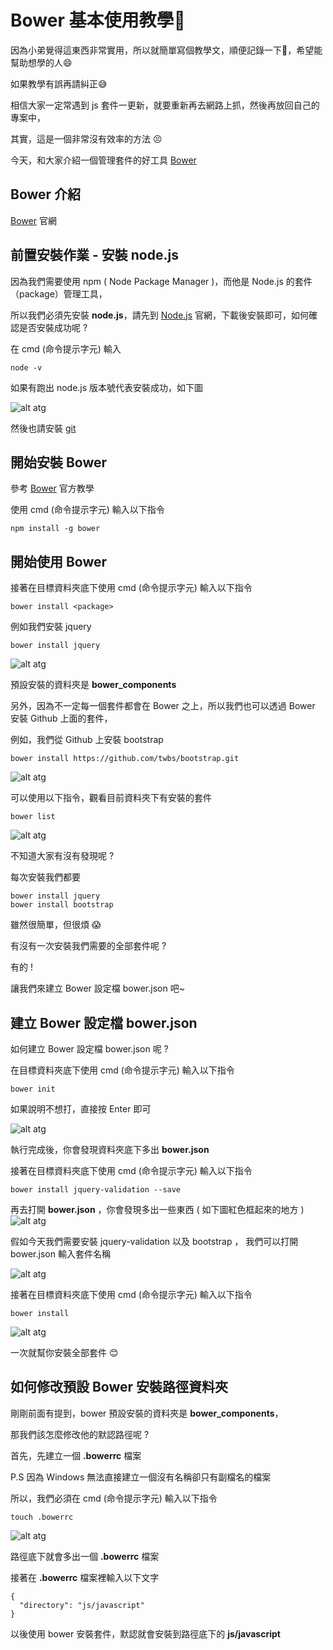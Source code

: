 # Bower 基本使用教學:memo:
因為小弟覺得這東西非常實用，所以就簡單寫個教學文，順便記錄一下:memo:，希望能幫助想學的人:smile:

如果教學有誤再請糾正:sweat_smile:

相信大家一定常遇到 js 套件一更新，就要重新再去網路上抓，然後再放回自己的專案中，

其實，這是一個非常沒有效率的方法 :persevere:

今天，和大家介紹一個管理套件的好工具  [Bower](https://bower.io/)

## Bower 介紹

[Bower](https://bower.io/) 官網

## 前置安裝作業 - 安裝 node.js

因為我們需要使用 npm ( Node Package Manager )，而他是 Node.js 的套件（package）管理工具，

所以我們必須先安裝 <b>node.js</b>，請先到 [Node.js](https://nodejs.org/en/) 官網，下載後安裝即可，如何確認是否安裝成功呢 ?

在 cmd (命令提示字元) 輸入

```
node -v
```

如果有跑出 node.js 版本號代表安裝成功，如下圖

![alt atg](http://i.imgur.com/EQ7MnfL.png)

然後也請安裝 [git](https://git-scm.com/)


## 開始安裝 Bower

參考 [Bower](https://bower.io/) 官方教學

使用 cmd (命令提示字元) 輸入以下指令

```
npm install -g bower
```

## 開始使用 Bower

接著在目標資料夾底下使用 cmd (命令提示字元) 輸入以下指令
```
bower install <package>
```

例如我們安裝 jquery

```
bower install jquery
```
![alt atg](http://i.imgur.com/5zn388m.png)
 
預設安裝的資料夾是 <b>bower_components</b>
 
另外，因為不一定每一個套件都會在 Bower 之上，所以我們也可以透過 Bower 安裝 Github 上面的套件，

例如，我們從 Github 上安裝 bootstrap
```
bower install https://github.com/twbs/bootstrap.git
```

![alt atg](http://i.imgur.com/mvCsemA.png)


可以使用以下指令，觀看目前資料夾下有安裝的套件
```
bower list
```
![alt atg](http://i.imgur.com/g4tPZUq.png)

不知道大家有沒有發現呢 ?

每次安裝我們都要

```
bower install jquery
bower install bootstrap
```

雖然很簡單，但很煩 :scream:

有沒有一次安裝我們需要的全部套件呢 ?

有的 ! 

讓我們來建立 Bower 設定檔 bower.json 吧~

## 建立 Bower 設定檔 bower.json

如何建立 Bower 設定檔 bower.json 呢 ?

在目標資料夾底下使用 cmd (命令提示字元) 輸入以下指令

```
bower init
```
如果說明不想打，直接按 Enter 即可

![alt atg](http://i.imgur.com/RYGxqoj.png)

執行完成後，你會發現資料夾底下多出 <b>bower.json</b>

接著在目標資料夾底下使用 cmd (命令提示字元) 輸入以下指令

```
bower install jquery-validation --save
```

再去打開 <b>bower.json</b>  ，你會發現多出一些東西 ( 如下圖紅色框起來的地方 )
![alt atg](http://i.imgur.com/AlZuIZb.png)

假如今天我們需要安裝  jquery-validation 以及 bootstrap ， 我們可以打開 bower.json 輸入套件名稱

![alt atg](http://i.imgur.com/czgJeNi.png)

接著在目標資料夾底下使用 cmd (命令提示字元) 輸入以下指令

```
bower install 
```
![alt atg](http://i.imgur.com/Iyx48YC.png)

一次就幫你安裝全部套件 :blush:


## 如何修改預設 Bower 安裝路徑資料夾

剛剛前面有提到，bower 預設安裝的資料夾是 <b>bower_components</b>，

那我們該怎麼修改他的默認路徑呢 ?

首先，先建立一個  <b>.bowerrc</b> 檔案

P.S 因為 Windows 無法直接建立一個沒有名稱卻只有副檔名的檔案

所以，我們必須在 cmd (命令提示字元) 輸入以下指令
```
touch .bowerrc
```
![alt atg](http://i.imgur.com/QE4t7J6.png)

路徑底下就會多出一個  <b>.bowerrc</b> 檔案

接著在 <b>.bowerrc</b> 檔案裡輸入以下文字
```
{
  "directory": "js/javascript" 
}
```
以後使用 bower 安裝套件，默認就會安裝到路徑底下的 <b>js/javascript</b>

